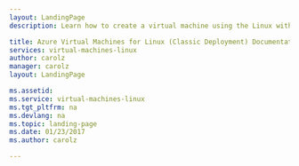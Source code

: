 ```yaml
---
layout: LandingPage
description: Learn how to create a virtual machine using the Linux with a classic deployment.

title: Azure Virtual Machines for Linux (Classic Deployment) Documentation | Microsoft Docs
services: virtual-machines-linux
author: carolz
manager: carolz
layout: LandingPage

ms.assetid: 
ms.service: virtual-machines-linux
ms.tgt_pltfrm: na
ms.devlang: na
ms.topic: landing-page
ms.date: 01/23/2017
ms.author: carolz

---
```


